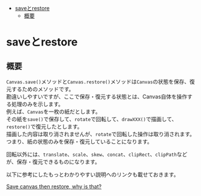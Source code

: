 <!-- TOC depthFrom:1 depthTo:6 withLinks:1 updateOnSave:1 orderedList:0 -->

- [saveとrestore](#saverestore)
	- [概要](#概要)

<!-- /TOC -->


# saveとrestore

## 概要

`Canvas.save()`メソッドと`Canvas.restore()`メソッドは`Canvas`の状態を保存、復元するためのメソッドです。  
勘違いしやすいですが、ここで保存・復元する状態とは、Canvas自体を操作する処理のみを示します。  
例えば、`Canvas`を一枚の紙だとします。  
その紙を`save()`で保存して、`rotate`で回転して、`drawXXX()`で描画して、`restore()`で復元したとします。  
描画した内容は取り消されませんが、`rotate`で回転した操作は取り消されます。  
つまり、紙の状態のみを保存・復元していることになります。

回転以外には、`translate`、`scale`、`skew`、`concat`、`clipRect`、`clipPath`などが、保存・復元できるものになります。  

以下に参考にしたもっとわかりやすい説明へのリンクも載せておきます。

[Save canvas then restore, why is that?](https://stackoverflow.com/questions/29040064/save-canvas-then-restore-why-is-that)
